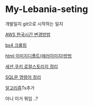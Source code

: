 # My-Lebania-seting
개발일지
git으로 시작하는 일지

[AWS 한국시간 변경방법](https://github.com/leubenia/My-Lebania-seting/blob/master/AWS/AWS%20%ED%95%9C%EA%B5%AD%EC%8B%9C%EA%B0%84.md)

[bs4 크롤링](https://github.com/leubenia/My-Lebania-seting/blob/master/%ED%81%AC%EB%A1%A4%EB%A7%81/README.md)

[html 이미지디폴트(에러이미지)방법](https://github.com/leubenia/My-Lebania-seting/blob/master/html/%EC%97%90%EB%9F%AC%EC%9D%B4%EB%AF%B8%EC%A7%80.md)

[세션,쿠키 로컬스토리지 정리](https://github.com/leubenia/My-Lebania-seting/blob/master/js/%EC%BF%A0%ED%82%A4%2C%20%EC%84%B8%EC%85%98%2C%20%EB%A1%9C%EC%BB%AC%EC%8A%A4%ED%86%A0%EB%A6%AC%EC%A7%80/%EB%A1%9C%EC%BB%AC%2C%EC%84%B8%EC%85%98%2C%EB%A1%9C%EC%BB%AC%EC%8A%A4%ED%86%A0%EB%A6%AC%EC%A7%80.md)

[SQL문 명령어 정리](https://github.com/leubenia/My-Lebania-seting/tree/master/SQL)

[알고리즘](https://github.com/leubenia/My-Lebania-seting/tree/master/%EC%95%8C%EA%B3%A0%EB%A6%AC%EC%A6%98)Ts추가

아니 이거 뭐임 ..?

